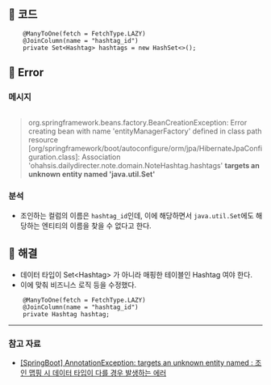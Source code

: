 <h2 id="📍-코드">📍 코드</h2>
<pre><code class="language-java">    @ManyToOne(fetch = FetchType.LAZY)
    @JoinColumn(name = "hashtag_id")
    private Set&lt;Hashtag&gt; hashtags = new HashSet&lt;&gt;();</code></pre>
<h2 id="📍-error">📍 Error</h2>
<h3 id="메시지">메시지</h3>
<p><img alt="" src="https://velog.velcdn.com/images/otyvs1109/post/b84f357e-986e-4d63-a9c9-d9e68d7c2faf/image.png" /></p>
<blockquote>
<p>org.springframework.beans.factory.BeanCreationException: Error creating bean with name 'entityManagerFactory' defined in class path resource [org/springframework/boot/autoconfigure/orm/jpa/HibernateJpaConfiguration.class]: Association 'ohahsis.dailydirecter.note.domain.NoteHashtag.hashtags' <strong>targets an unknown entity named 'java.util.Set'</strong></p>
</blockquote>
<h3 id="분석">분석</h3>
<ul>
<li>조인하는 컬럼의 이름은 <code>hashtag_id</code>인데, 이에 해당하면서 <code>java.util.Set</code>에도 해당하는 엔티티의 이름을 찾을 수 없다고 한다.</li>
</ul>
<h2 id="📍-해결">📍 해결</h2>
<ul>
<li>데이터 타입이 Set&lt;Hashtag&gt; 가 아니라 매핑한 테이블인 Hashtag 여야 한다.</li>
<li>이에 맞춰 비즈니스 로직 등을 수정했다.</li>
</ul>
<pre><code class="language-java">    @ManyToOne(fetch = FetchType.LAZY)
    @JoinColumn(name = "hashtag_id")
    private Hashtag hashtag;</code></pre>
<hr />
<h3 id="참고-자료">참고 자료</h3>
<ul>
<li><a href="https://hulrud.tistory.com/m/24">[SpringBoot] AnnotationException: targets an unknown entity named : 조인 맵핑 시 데이터 타입이 다를 경우 발생하는 에러</a></li>
</ul>